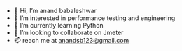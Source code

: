 - 👋 Hi, I’m anand babaleshwar
- 👀 I’m interested in performance testing and engineering
- 🌱 I’m currently learning Python
- 💞️ I’m looking to collaborate on Jmeter
- 📫 reach me at anandsb123@gmail.com

<!---
anandsb123/anandsb123 is a ✨ special ✨ repository because its `README.md` (this file) appears on your GitHub profile.
You can click the Preview link to take a look at your changes.
--->
